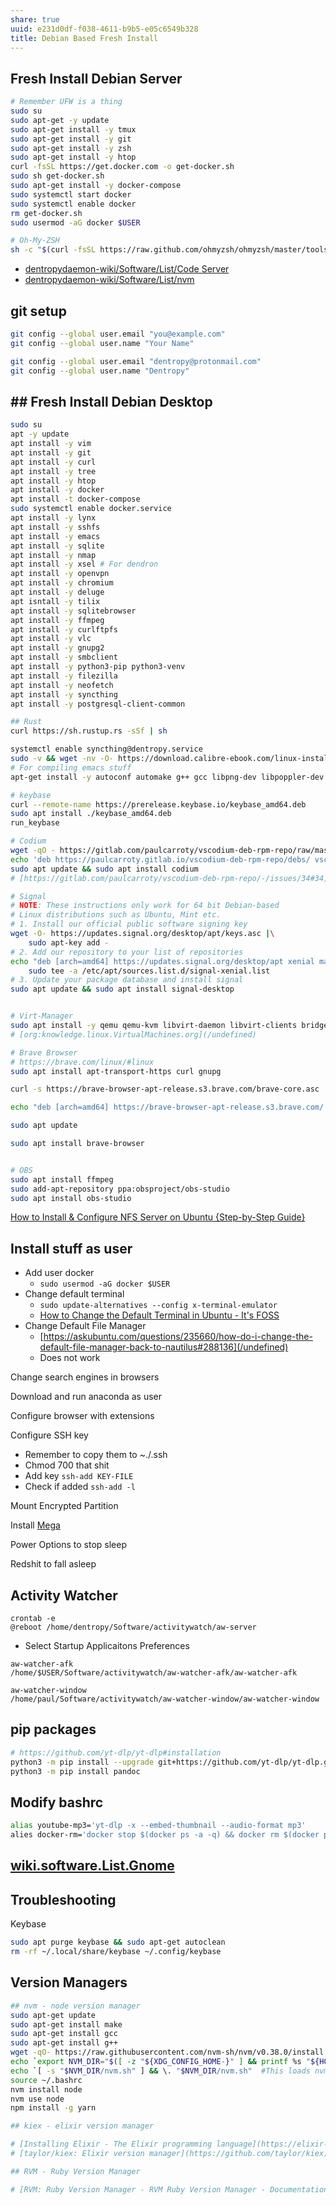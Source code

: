 ```yaml
---
share: true
uuid: e231d0df-f038-4611-b9b5-e05c6549b328
title: Debian Based Fresh Install
---
```


## Fresh Install Debian Server

``` bash
# Remember UFW is a thing
sudo su
sudo apt-get -y update
sudo apt-get install -y tmux
sudo apt-get install -y git
sudo apt-get install -y zsh
sudo apt-get install -y htop
curl -fsSL https://get.docker.com -o get-docker.sh
sudo sh get-docker.sh
sudo apt-get install -y docker-compose
sudo systemctl start docker
sudo systemctl enable docker
rm get-docker.sh
sudo usermod -aG docker $USER

# Oh-My-ZSH
sh -c "$(curl -fsSL https://raw.github.com/ohmyzsh/ohmyzsh/master/tools/install.sh)"
```

* [dentropydaemon-wiki/Software/List/Code Server](/undefined)
* [dentropydaemon-wiki/Software/List/nvm](/undefined)

## git setup

``` bash
git config --global user.email "you@example.com"
git config --global user.name "Your Name"

git config --global user.email "dentropy@protonmail.com"
git config --global user.name "Dentropy"
```

## ## Fresh Install Debian Desktop

``` bash
sudo su
apt -y update
apt install -y vim
apt install -y git
apt install -y curl
apt install -y tree
apt install -y htop
apt install -y docker
apt install -t docker-compose
sudo systemctl enable docker.service
apt install -y lynx
apt install -y sshfs
apt install -y emacs
apt install -y sqlite
apt install -y nmap
apt install -y xsel # For dendron
apt install -y openvpn
apt install -y chromium
apt install -y deluge
apt isntall -y tilix
apt install -y sqlitebrowser
apt install -y ffmpeg
apt install -y curlftpfs
apt install -y vlc
apt install -y gnupg2
apt install -y smbclient
apt install -y python3-pip python3-venv
apt install -y filezilla
apt install -y neofetch
apt install -y syncthing
apt install -y postgresql-client-common

## Rust
curl https://sh.rustup.rs -sSf | sh

systemctl enable syncthing@dentropy.service
sudo -v && wget -nv -O- https://download.calibre-ebook.com/linux-installer.sh | sudo sh /dev/stdin
# For compiling emacs stuff
apt-get install -y autoconf automake g++ gcc libpng-dev libpoppler-dev libpoppler-glib-dev libpoppler-private-dev libz-dev make pkg-config

# keybase
curl --remote-name https://prerelease.keybase.io/keybase_amd64.deb
sudo apt install ./keybase_amd64.deb
run_keybase

# Codium
wget -qO - https://gitlab.com/paulcarroty/vscodium-deb-rpm-repo/raw/master/pub.gpg | gpg --dearmor | sudo dd of=/etc/apt/trusted.gpg.d/vscodium.gpg
echo 'deb https://paulcarroty.gitlab.io/vscodium-deb-rpm-repo/debs/ vscodium main' | sudo tee --append /etc/apt/sources.list.d/vscodium.list
sudo apt update && sudo apt install codium
# [https://gitlab.com/paulcarroty/vscodium-deb-rpm-repo/-/issues/34#34](/undefined)

# Signal
# NOTE: These instructions only work for 64 bit Debian-based
# Linux distributions such as Ubuntu, Mint etc.
# 1. Install our official public software signing key
wget -O- https://updates.signal.org/desktop/apt/keys.asc |\
    sudo apt-key add -
# 2. Add our repository to your list of repositories
echo "deb [arch=amd64] https://updates.signal.org/desktop/apt xenial main" |\
    sudo tee -a /etc/apt/sources.list.d/signal-xenial.list
# 3. Update your package database and install signal
sudo apt update && sudo apt install signal-desktop


# Virt-Manager
sudo apt install -y qemu qemu-kvm libvirt-daemon libvirt-clients bridge-utils virt-manager libosinfo-bin
# [org:knowledge.linux.VirtualMachines.org](/undefined)

# Brave Browser
# https://brave.com/linux/#linux
sudo apt install apt-transport-https curl gnupg

curl -s https://brave-browser-apt-release.s3.brave.com/brave-core.asc | sudo apt-key --keyring /etc/apt/trusted.gpg.d/brave-browser-release.gpg add -

echo "deb [arch=amd64] https://brave-browser-apt-release.s3.brave.com/ stable main" | sudo tee /etc/apt/sources.list.d/brave-browser-release.list

sudo apt update

sudo apt install brave-browser


# OBS
sudo apt install ffmpeg
sudo add-apt-repository ppa:obsproject/obs-studio
sudo apt install obs-studio
```
    

[How to Install & Configure NFS Server on Ubuntu {Step-by-Step Guide}](https://phoenixnap.com/kb/ubuntu-nfs-server)

## Install stuff as user


* Add user docker 
  * `sudo usermod -aG docker $USER`
* Change default terminal
  * `sudo update-alternatives --config x-terminal-emulator`
  * [How to Change the Default Terminal in Ubuntu - It's FOSS](https://itsfoss.com/change-default-terminal-ubuntu/)
* Change Default File Manager
  * [https://askubuntu.com/questions/235660/how-do-i-change-the-default-file-manager-back-to-nautilus#288136](/undefined)
  * Does not work

Change search engines in browsers

Download and run anaconda as user

Configure browser with extensions

Configure SSH key

*   Remember to copy them to ~./.ssh
*   Chmod 700 that shit
*   Add key `ssh-add KEY-FILE`
*   Check if added `ssh-add -l`
 

Mount Encrypted Partition

Install [Mega](https://mega.nz/downloadapp)

Power Options to stop sleep

Redshit to fall asleep


## Activity Watcher

```
crontab -e
@reboot /home/dentropy/Software/activitywatch/aw-server
```

* Select Startup Applicaitons Preferences

``` config
aw-watcher-afk
/home/$USER/Software/activitywatch/aw-watcher-afk/aw-watcher-afk

aw-watcher-window
/home/paul/Software/activitywatch/aw-watcher-window/aw-watcher-window
```
    

## pip packages

``` bash
# https://github.com/yt-dlp/yt-dlp#installation
python3 -m pip install --upgrade git+https://github.com/yt-dlp/yt-dlp.git@release
python3 -m pip install pandoc
```
## Modify bashrc

``` bash
alias youtube-mp3='yt-dlp -x --embed-thumbnail --audio-format mp3'
alies docker-rm='docker stop $(docker ps -a -q) && docker rm $(docker ps -a -q)'
```

## [wiki.software.List.Gnome](/undefined)

## Troubleshooting

Keybase

``` bash
sudo apt purge keybase && sudo apt-get autoclean
rm -rf ~/.local/share/keybase ~/.config/keybase
```


## Version Managers


``` bash
## nvm - node version manager
sudo apt-get update
sudo apt-get install make
sudo apt-get install gcc
sudo apt-get install g++
wget -qO- https://raw.githubusercontent.com/nvm-sh/nvm/v0.38.0/install.sh | bash
echo `export NVM_DIR="$([ -z "${XDG_CONFIG_HOME-}" ] && printf %s "${HOME}/.nvm" || printf %s "${XDG_CONFIG_HOME}/nvm")"` >> ~/.bashrc
echo `[ -s "$NVM_DIR/nvm.sh" ] && \. "$NVM_DIR/nvm.sh"  #This loads nvm`  >> ~/.bashrc
source ~/.bashrc
nvm install node
nvm use node
npm install -g yarn

## kiex - elixir version manager

# [Installing Elixir - The Elixir programming language](https://elixir-lang.org/install.html)
# [taylor/kiex: Elixir version manager](https://github.com/taylor/kiex)

## RVM - Ruby Version Manager

# [RVM: Ruby Version Manager - RVM Ruby Version Manager - Documentation](https://rvm.io/)


```
